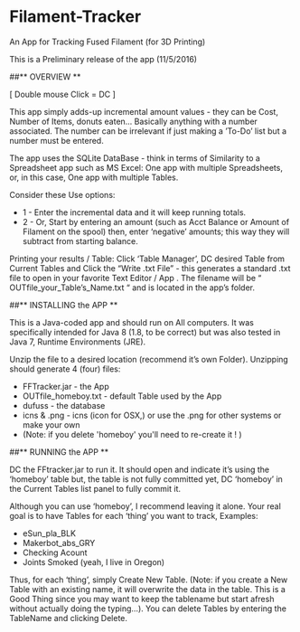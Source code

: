# Filament-Tracker
An App for Tracking Fused Filament (for 3D Printing)

This is a Preliminary release of the app (11/5/2016)

##** OVERVIEW **

[ Double mouse Click = DC ]

This app simply adds-up incremental amount values - they can be Cost, Number of Items, donuts eaten… Basically anything with a number associated. The number can be irrelevant if just making a ’To-Do’ list but a number must be entered.

The app uses the SQLite DataBase - think in terms of Similarity to a Spreadsheet app such as MS Excel:  One app with multiple Spreadsheets, or, in this case, One app with multiple Tables.

Consider these Use options:
* 1 - Enter the incremental data and it will keep running totals.
* 2 - Or, Start by entering an amount (such as Acct Balance or Amount of Filament on the spool) then, enter ‘negative’ amounts; this way they will subtract from starting balance.

Printing your results / Table:
Click ‘Table Manager’, DC desired Table from Current Tables and Click the “Write .txt File”  - this generates a standard .txt file to open in your favorite Text Editor / App . The filename will be “ OUTfile_your_Table’s_Name.txt “ and is located in the app’s folder.

##** INSTALLING the APP **

This is a Java-coded app and should run on All computers.  It was specifically intended for Java 8 (1.8, to be correct) but was also tested in Java 7, Runtime Environments (JRE).

Unzip the file to a desired location (recommend it’s own Folder).  Unzipping should generate 4 (four) files:
* FFTracker.jar  - the App
* OUTfile_homeboy.txt  - default Table used by the App
* dufuss - the database
* icns & .png    - icns (icon for OSX,) or use the .png for other systems or make your own
* (Note: if you delete 'homeboy' you'll need to re-create it ! )

##** RUNNING the APP **

DC the FFtracker.jar to run it.
It should open and indicate it’s using the ‘homeboy’ table but, the table is not fully committed yet, DC ‘homeboy’ in the Current Tables list panel to fully commit it.

Although you can use ‘homeboy’, I recommend leaving it alone. Your real goal is to have Tables for each ‘thing’ you want to track, Examples:
* eSun_pla_BLK
* Makerbot_abs_GRY
* Checking Acount
* Joints Smoked (yeah, I live in Oregon)

Thus, for each ‘thing’, simply Create New Table.  (Note: if you create a New Table with an existing name, it will overwrite the data in the table. This is a Good Thing since you may want to keep the tablename but start afresh without actually doing the typing…). You can delete Tables by entering the TableName and clicking Delete.
